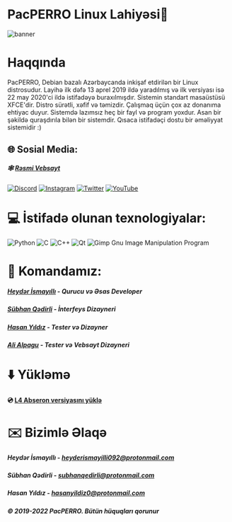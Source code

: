 # PacPERRO Linux Lahiyəsi🐧
![banner](https://gcdnb.pbrd.co/images/wFUs91Ia07KD.jpg?o=1)

# Haqqında 
PacPERRO, Debian bazalı Azərbaycanda inkişaf etdirilən bir Linux distrosudur. Layihə ilk dəfə 13 aprel 2019 ildə yaradılmış və ilk versiyası isə 22 may 2020'ci ildə istifadəyə buraxılmışdır. Sistemin standart masaüstüsü XFCE'dir. Distro sürətli, xəfif və təmizdir. Çalışmaq üçün çox az donanıma ehtiyac duyur. Sistemdə lazımsız heç bir fayl və program yoxdur. Asan bir şəkildə quraşdırıla bilən bir sistemdir. Qısaca istifadəçi dostu bir əməliyyat sistemidir :)

## 🌐 Sosial Media:
##### 🕸 [Rəsmi Vebsayt](https://pacperro-os.github.io/)
####    
[![Discord](https://img.shields.io/badge/Discord-%237289DA.svg?logo=discord&logoColor=white)](https://discord.gg/UgRU7M7cV9) [![Instagram](https://img.shields.io/badge/Instagram-%23E4405F.svg?logo=Instagram&logoColor=white)](https://instagram.com/pacperro) [![Twitter](https://img.shields.io/badge/Twitter-%231DA1F2.svg?logo=Twitter&logoColor=white)](https://twitter.com/pacperro) [![YouTube](https://img.shields.io/badge/YouTube-%23FF0000.svg?logo=YouTube&logoColor=white)](https://youtube.com/c/UCYy7ILUVy-EVR_Y6JDd8x-g) 

# 💻 İstifadə olunan texnologiyalar:
![Python](https://img.shields.io/badge/python-3670A0?style=for-the-badge&logo=python&logoColor=ffdd54) ![C](https://img.shields.io/badge/c-%2300599C.svg?style=for-the-badge&logo=c&logoColor=white) ![C++](https://img.shields.io/badge/c++-%2300599C.svg?style=for-the-badge&logo=c%2B%2B&logoColor=white) ![Qt](https://img.shields.io/badge/Qt-%23217346.svg?style=for-the-badge&logo=Qt&logoColor=white) ![Gimp Gnu Image Manipulation Program](https://img.shields.io/badge/Gimp-657D8B?style=for-the-badge&logo=gimp&logoColor=FFFFFF)
# 🧩 Komandamız:
##### [Heydər İsmayıllı](https://github.com/PacPERRO-OS)  - Qurucu və Əsas Developer
##### [Sübhan Qədirli](https://github.com/subhanqedirli)  - İnterfeys Dizayneri
##### [Hasan Yıldız](https://github.com/hasan-pisi)       - Tester və Dizayner
##### [Ali Alpagu](https://github.com/aligaz)             - Tester və Vebsayt Dizayneri
# ⬇️ Yükləmə
 #### 💿 [L4 Abşeron versiyasını yüklə](https://github.com/PacPERRO-OS/pacperro-releases/releases/download/pacperro-l4-abseron/PacPERRO-L4-Abseron.iso)
 # ✉️ Bizimlə Əlaqə
 ##### Heydər İsmayıllı - heyderismayilli092@protonmail.com
 ##### Sübhan Qədirli   - subhanqedirli@protonmail.com
 ##### Hasan Yıldız     - hasanyildiz0@protonmail.com 
 
 
 ##### © 2019-2022 PacPERRO. Bütün hüquqları qorunur
